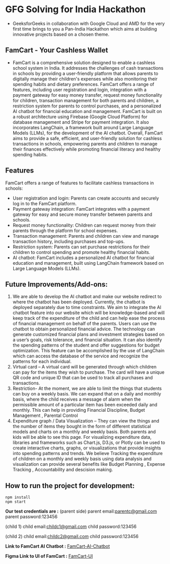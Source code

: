 # GFG Solving for India Hackathon
- GeeksforGeeks in collaboration with Google Cloud and AMD for the very first time brings to you a Pan-India Hackathon which aims at building innovative projects based on a chosen theme.

## FamCart - Your Cashless Wallet

- FamCart is a comprehensive solution designed to enable a cashless school system in India. It addresses the challenges of cash transactions in schools by providing a user-friendly platform that allows parents to digitally manage their children's expenses while also monitoring their spending habits and dietary preferences. FamCart offers a range of features, including user registration and login, integration with a payment gateway for easy money transfer, request money functionality for children, transaction management for both parents and children, a restriction system for parents to control purchases, and a personalized AI chatbot for financial education and management. FamCart is built on a robust architecture using Firebase (Google Cloud Platform) for database management and Stripe for payment integration. It also incorporates LangChain, a framework built around Large Language Models (LLMs), for the development of the AI chatbot. Overall, FamCart aims to provide a safe, efficient, and user-friendly solution for cashless transactions in schools, empowering parents and children to manage their finances effectively while promoting financial literacy and healthy spending habits.

## Features
FamCart offers a range of features to facilitate cashless transactions in schools:

- User registration and login: Parents can create accounts and securely log in to the FamCart platform.
- Payment gateway integration: FamCart integrates with a payment gateway for easy and secure money transfer between parents and schools.
- Request money functionality: Children can request money from their parents through the platform for school expenses.
- Transaction management: Parents and children can view and manage transaction history, including purchases and top-ups.
- Restriction system: Parents can set purchase restrictions for their children to control spending and promote healthy financial habits.
- AI chatbot: FamCart includes a personalized AI chatbot for financial education and management, built using LangChain framework based on Large Language Models (LLMs).

## Future Improvements/Add-ons:
1. We are able to develop the AI chatbot and make our website redirect to where the chatbot has been deployed. Currently, the chatbot is deployed separately due to time constraints. We aim to integrate the AI chatbot feature into our website which will be knowledge-based and will keep track of the expenditure of the child and can help ease the process of financial management on behalf of the parents. Users can use the chatbot to obtain personalized financial advice. The technology can generate customized financial plans and investment strategies based on a user’s goals, risk tolerance, and financial situation. It can also identify the spending patterns of the student and offer suggestions for budget optimization. This feature can be accomplished by the use of LangChain which can access the database of the service and recognize the patterns for each individual.
2. Virtual card – A virtual card will be generated through which children can pay for the items they wish to purchase. The card will have a unique QR code and unique ID that can be used to track all purchases and transactions.
3. Restriction- At the moment, we are able to limit the things that students can buy on a weekly basis. We can expand that on a daily and monthly basis, where the child receives a message of alarm when the permissible amount of a particular item has been exceeded daily and monthly. This can help in providing Financial Discipline, Budget Management , Parental Control
4. Expenditure graph / Data Visualization – They can view the things and the number of items they bought in the form of different statistical models and charts on a monthly and weekly basis. Both parents and kids will be able to see this page. For visualizing expenditure data, libraries and frameworks such as Chart.js, D3.js, or Plotly can be used to create interactive charts, graphs, or visualizations that provide insights into spending patterns and trends. We believe Tracking the expenditure of children on a monthly and weekly basis using data analysis and visualization can provide several benefits like Budget Planning , Expense Tracking , Accountability and descision making.

## How to run the project for development:
```
npm install
npm start
```

**Our test credentials are :** 
(parent side)
parent email:parentc@gmail.com
parent password:123456

(child 1)
child email:childc1@gmail.com
child password:123456

(child 2)
child email:childc2@gmail.com
child password:123456

**Link to FamCart AI Chatbot :** 
[FamCart-AI-Chatbot](https://github.com/AbhishekRP2002/FamCart-AI-Chatbot)

**Figma Link to UI of FamCart :** 
[FamCart-UI](https://www.figma.com/file/XrmXeMnmdaPu5B8Ad9lqSH/E-commerce-web-site-(Community)?node-id=179-12&t=SJAJMSXRJrDocWHw-0)
